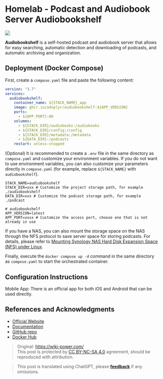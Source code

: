# Homelab - Podcast and Audiobook Server Audiobookshelf

![](https://wiki-media-1253965369.cos.ap-guangzhou.myqcloud.com/img/20230531204505.png)

**Audiobookshelf** is a self-hosted podcast and audiobook server that allows for easy searching, automatic detection and downloading of podcasts, and automatic archiving and organization.

## Deployment (Docker Compose)

First, create a `compose.yaml` file and paste the following content:

```yaml title="compose.yaml"
version: "3.7"
services:
  audiobookshelf:
    container_name: ${STACK_NAME}_app
    image: ghcr.io/advplyr/audiobookshelf:${APP_VERSION}
    ports:
      - ${APP_PORT}:80
    volumes:
      - ${STACK_DIR}/audiobooks:/audiobooks
      - ${STACK_DIR}/config:/config
      - ${STACK_DIR}/metadata:/metadata
      - ${DATA_DIR}:/podcasts
    restart: unless-stopped
```

(Optional) It is recommended to create a `.env` file in the same directory as `compose.yaml` and customize your environment variables. If you do not want to use environment variables, you can also customize your parameters directly in `compose.yaml` (for example, replace `${STACK_NAME}` with `audiobookshelf`).

```dotenv title=".env"
STACK_NAME=audiobookshelf
STACK_DIR=xxx # Customize the project storage path, for example ./audiobookshelf
DATA_DIR=xxx # Customize the podcast storage path, for example ./podcast

# audiobookshelf
APP_VERSION=latest
APP_PORT=xxxx # Customize the access port, choose one that is not already in use
```

If you have a NAS, you can also mount the storage space on the NAS through the NFS protocol to save server space for storing podcasts. For details, please refer to [Mounting Synology NAS Hard Disk Expansion Space (NFS) under Linux](https://wiki-power.com/Linux%E4%B8%8B%E6%8C%82%E8%BD%BD%E7%BE%A4%E6%99%96NAS%E7%A1%AC%E7%9B%98%E6%8B%93%E5%B1%95%E7%A9%BA%E9%97%B4%EF%BC%88NFS%EF%BC%89/).

Finally, execute the `docker compose up -d` command in the same directory as `compose.yaml` to start the orchestrated container.

## Configuration Instructions

Mobile App: There is an official app for both iOS and Android that can be used directly.

## References and Acknowledgments

- [Official Website](https://www.audiobookshelf.org/)
- [Documentation](https://www.audiobookshelf.org/docs#docker-compose-install)
- [GitHub repo](https://github.com/advplyr/audiobookshelf)
- [Docker Hub](https://hub.docker.com/r/advplyr/audiobookshelf)

> Original: <https://wiki-power.com/>  
> This post is protected by [CC BY-NC-SA 4.0](https://creativecommons.org/licenses/by/4.0/deed.en) agreement, should be reproduced with attribution.

> This post is translated using ChatGPT, please [**feedback**](https://github.com/linyuxuanlin/Wiki_MkDocs/issues/new) if any omissions.